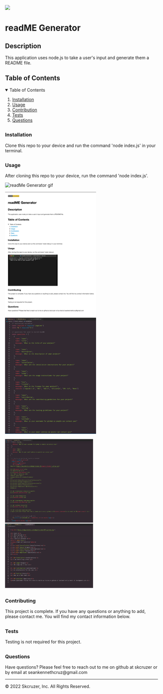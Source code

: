 
<img src='https://img.shields.io/badge/License-Apache 2.0-yellow.svg'>

<h1> readME Generator </h1>
<h2> Description </h2>
<p> This application uses node.js to take a user's input and generate them a README file. </p>
<h2> Table of Contents </h2>
<details open='open'>
<summary>Table of Contents</summary>
<ol>
<li><a href='#installation'>Installation</a></li>
<li><a href='#usage'>Usage</a></li>
<li><a href='#contribution'>Contribution</a></li>
<li><a href='#tests'>Tests</a></li>
<li><a href='#questions'>Questions</a></li>
</details>

## <h3 id='installation'>Installation</h3>
<p> Clone this repo to your device and run the command 'node index.js' in your terminal. </p>

## <h3 id='usage'>Usage</h3>
<p> After cloning this repo to your device, run the command 'node index.js'. </p>
<p><img src='./utils/readMeGeneratorDemo.gif' alt='readMe Generator gif'></p>
<p>
<img src='./utils/readMeSS4.png' alt='image of index.js' width='300px'>
<img src='./utils/readMeSS1.png' alt='image of index.js' width='300px'>
</p>
<p>
<img src='./utils/readMeSS2.png' alt='image of index.js' width='290px'>
<img src='./utils/readMeSS3.png' alt='image of index.js' width='290px'>
</p>

## <h3 id='contributing'>Contributing</h3>
<p> This project is complete. If you have any questions or anything to add, please contact me. You will find my contact information below. </p>

## <h3 id='testing'>Tests</h3>
<p> Testing is not required for this project.  </p>

## <h3 id='questions'>Questions</h3>
<p>Have questions? Please feel free to reach out to me on github at skcruzer or by email at seankennethcruz@gmail.com </p>

- - -
© 2022 Skcruzer, Inc. All Rights Reserved.